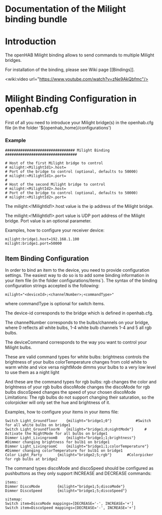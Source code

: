 # Documentation of the Milight binding bundle

# Introduction

The openHAB Milight binding allows to send commands to multiple Milight bridges.

For installation of the binding, please see Wiki page [[Bindings]].

<wiki:video url="https://www.youtube.com/watch?v=zNe9AkQbfmc"/>

# Milight Binding Configuration in openhab.cfg

First of all you need to introduce your Milight bridge(s) in the openhab.cfg file (in the folder '${openhab_home}/configurations')

### Example

    ################################ Milight Binding #################################
    
    # Host of the first Milight bridge to control 
    # milight:<MilightId1>.host=
    # Port of the bridge to control (optional, defaults to 50000)
    # milight:<MilightId1>.port=
    #
    # Host of the second Milight bridge to control 
    # milight:<MilightId2>.host=
    # Port of the bridge to control (optional, defaults to 50000)
    # milight:<MilightId2>.port=

The milight:<!MilightId1>.host value is the ip address of the Milight bridge.

The milight:<!MilightId1>.port value is UDP port address of the Milight bridge. Port value is an optional parameter.

Examples, how to configure your receiver device:

    milight:bridge1.host=192.168.1.100
    milight:bridge1.port=50000

## Item Binding Configuration

In order to bind an item to the device, you need to provide configuration settings. The easiest way to do so is to add some binding information in your item file (in the folder configurations/items`). The syntax of the binding configuration strings accepted is the following:

    milight="<deviceId>;<channelNumber>;<commandType>"
where commandType is optional for switch items.

The device-id corresponds to the bridge which is defined in openhab.cfg.

The channelNumber corresponds to the bulbs/channels on your bridge, where 0 reflects all white bulbs, 1-4 white bulb channels 1-4 and 5 all rgb bulbs.

The deviceCommand corresponds to the way you want to control your Milight bulbs.

These are valid command types for white bulbs:
    brightness		controls the brightness of your bulbs
    colorTemperature	changes from cold white to warm white and vice versa
    nightMode		dimms your bulbs to a very low level to use them as a night light

And these are the command types for rgb bulbs:
    rgb			changes the color and brightness of your rgb bulbs
    discoMode		changes the discoMode for rgb bulbs
    discoSpeed		changes the speed of your chosen discoMode
Limitations:
The rgb bulbs do not support changing their saturation, so the colorpicker will only set the hue and brightness of it.

Examples, how to configure your items in your items file:

    Switch Light_Groundfloor 	{milight="bridge1;0"}			#Switch for all white bulbs on bridge1
    Switch Light_GroundfloorN	{milight="bridge1;0;nightMode"}		# Activate the NightMode for all bulbs on bridge1
    Dimmer Light_LivingroomB 	{milight="bridge1;1;brightness"}	#Dimmer changing brightness for bulb1 on bridge1
    Dimmer Light_LivingroomC 	{milight="bridge1;1;colorTemperature"}	#Dimmer changing colorTemperature for bulb1 on bridge1
    Color Light_Party		{milight="bridge2;5;rgb"}		#Colorpicker for rgb bulbs at bridge2


The command types discoMode and discoSpeed should be configured as pushbuttons as they only support INCREASE and DECREASE commands:

    items:
    Dimmer DiscoMode		{milight="bridge1;5;discoMode"}
    Dimmer DiscoSpeed		{milight="bridge1;5;discoSpeed"}
    
    sitemap:
    Switch item=DiscoMode mappings=[DECREASE='-', INCREASE='+']
    Switch item=DiscoSpeed mappings=[DECREASE='-', INCREASE='+']